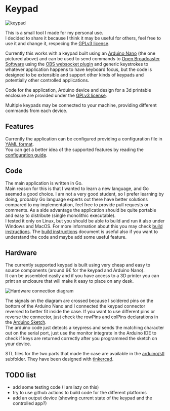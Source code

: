 # Keypad

![keypad](doc/keypad.jpg)

This is a small tool I made for my personal use.  
I decided to share it because I think it may be useful for others, feel free to use it and change it, respecing the [GPLv3 license](LICENSE).

Currently this works with a keypad built using an [Arduino Nano](https://www.arduino.cc/en/pmwiki.php?n=Main/ArduinoBoardNano) (the one pictured above) and can be used to send commands to [Open Broadcaster Software](https://obsproject.com/) using the [OBS websocket plugin](https://github.com/Palakis/obs-websocket) and generic keystrokes to whatever application happens to have keyboard focus, but the code is designed to be extensible and support other kinds of keypads and potentially other controlled applications.

Code for the application, Arduino device and design for a 3d printable enclosure are provided under the [GPLv3 license](LICENSE).

Multiple keypads may be connected to your machine, providing different commands from each device.  

## Features

Currently the application can be configured providing a configuration file in [YAML format](https://yaml.org/).  
You can get a better idea of the supported features by reading the [configuration guide](doc/configuration.md).

## Code

The main application is written in Go.  
Main reason for this is that I wanted to learn a new language, and Go seemed a good choice. I am not a very good student, so I prefer learning by doing, probably Go language experts out there have better solutions compared to my implementation, feel free to provide pull requests or comments.
As a side advantage the application should be quite portable and easy to distribute (single monolithic executable).  
I tested it only on Linux, but you should be able to build and run it also under Windows and MacOS.
For more information about this you may check [build instructions](go/build.md).
The [build instructions](go/build.md) document is useful also if you want to understand the code and maybe add some useful feature.

## Hardware

The currently supported keypad is built using very cheap and easy to source components (around 6€ for the keypad and Arduino Nano).  
It can be assembled easily and if you have access to a 3D printer you can print an enclosure that will make it easy to place on any desk.

![Hardware connection diagram](doc/hwdiagram.png)

The signals on the diagram are crossed because I soldered pins on the bottom of the Arduino Nano and I connected the keypad connector reversed to better fit inside the case. If you want to use different pins or reverse the connector, just check the rowPins and colPins declarations in the [Arduino Sketch](KeypadFW/KeypadFW.ino).  
The arduino code just detects a keypress and sends the matching character out on the serial port, just use the monitor integrate in the Arduino IDE to check if keys are returned correctly after you programmed the sketch on your device.

STL files for the two parts that made the case are available in the [arduino/stl](arduino/stl) subfolder. They have been designed with [tinkercad](https://tinkercad.com).

## TODO list

- add some testing code (I am lazy on this)
- try to use github actions to build code for the different platforms
- add an output device (showing current state of the keypad and the controlled app?)

